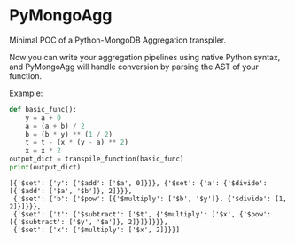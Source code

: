 PyMongoAgg
==========

Minimal POC of a Python-MongoDB Aggregation transpiler.

Now you can write your aggregation pipelines using native Python syntax,
and PyMongoAgg will handle conversion by parsing the AST of your function.

Example:
```python
def basic_func():
    y = a + 0
    a = (a + b) / 2
    b = (b * y) ** (1 / 2)
    t = t - (x * (y - a) ** 2)
    x = x * 2
output_dict = transpile_function(basic_func)
print(output_dict)
```
```pycon
[{'$set': {'y': {'$add': ['$a', 0]}}}, {'$set': {'a': {'$divide': [{'$add': ['$a', '$b']}, 2]}}},
 {'$set': {'b': {'$pow': [{'$multiply': ['$b', '$y']}, {'$divide': [1, 2]}]}}},
 {'$set': {'t': {'$subtract': ['$t', {'$multiply': ['$x', {'$pow': [{'$subtract': ['$y', '$a']}, 2]}]}]}}},
 {'$set': {'x': {'$multiply': ['$x', 2]}}}]
```


